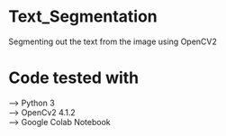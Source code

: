 # Text_Segmentation
Segmenting out the text from the image using OpenCV2

# Code tested with
  --> Python 3 <br />
  --> OpenCv2 4.1.2 <br />
  --> Google Colab Notebook <br />
